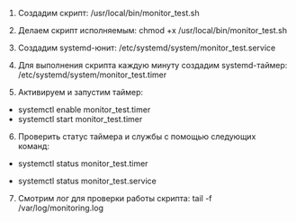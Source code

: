1. Создадим скрипт: /usr/local/bin/monitor_test.sh

2. Делаем скрипт исполняемым: chmod +x /usr/local/bin/monitor_test.sh

3. Создадим systemd-юнит: /etc/systemd/system/monitor_test.service

4. Для выполнения скрипта каждую минуту создадим systemd-таймер: /etc/systemd/system/monitor_test.timer

5. Активируем и запустим таймер: 

- systemctl enable monitor_test.timer 
- systemctl start monitor_test.timer


6. Проверить статус таймера и службы с помощью следующих команд:

- systemctl status monitor_test.timer

- systemctl status monitor_test.service

7. Смотрим лог для проверки работы скрипта: tail -f /var/log/monitoring.log
